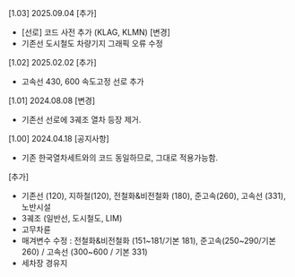 [1.03] 2025.09.04
[추가]
- [선로] 코드 사전 추가 (KLAG, KLMN)
[변경]
- 기존선 도시철도 차량기지 그래픽 오류 수정

[1.02] 2025.02.02
[추가]
- 고속선 430, 600 속도고정 선로 추가

[1.01] 2024.08.08
[변경]
- 기존선 선로에 3궤조 열차 등장 제거.

[1.00] 2024.04.18
[공지사항]
- 기존 한국열차세트와의 코드 동일하므로, 그대로 적용가능함.

[추가]
- 기존선 (120), 지하철(120), 전철화&비전철화 (180), 준고속(260), 고속선 (331), 노반시설
- 3궤조 (일반선, 도시철도, LIM)
- 고무차륜
- 매겨변수 수정 : 전철화&비전철화 (151~181/기본 181), 준고속(250~290/기본 260) / 고속선 (300~600 / 기본 331)
- 세차장 경유지